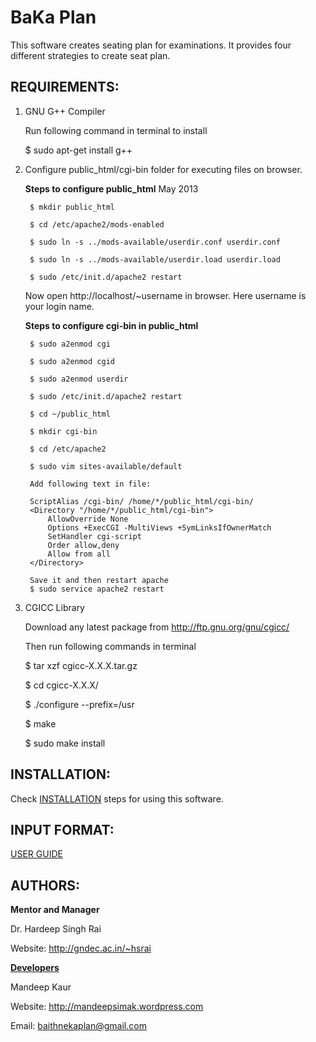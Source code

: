 BaKa Plan
============

This software creates seating plan for examinations. It provides four different
strategies to create seat plan.

REQUIREMENTS:
----------------------------
1) GNU G++ Compiler
    
    Run following command in terminal to install
    
    $ sudo apt-get install g++

2) Configure public_html/cgi-bin folder for executing files on browser.<br>
    
    **Steps to configure public_html** May 2013 
    
        $ mkdir public_html
    
        $ cd /etc/apache2/mods-enabled
    
        $ sudo ln -s ../mods-available/userdir.conf userdir.conf
    
        $ sudo ln -s ../mods-available/userdir.load userdir.load
    
        $ sudo /etc/init.d/apache2 restart
    
    Now open http://localhost/~username in browser.
    Here username is your login name.
    
    **Steps to configure cgi-bin in public_html**
    
        $ sudo a2enmod cgi
    
        $ sudo a2enmod cgid
    
        $ sudo a2enmod userdir
    
        $ sudo /etc/init.d/apache2 restart
     
        $ cd ~/public_html
    
        $ mkdir cgi-bin
    
        $ cd /etc/apache2
    
        $ sudo vim sites-available/default
    
        Add following text in file:
    
        ScriptAlias /cgi-bin/ /home/*/public_html/cgi-bin/
        <Directory "/home/*/public_html/cgi-bin">
            AllowOverride None
            Options +ExecCGI -MultiViews +SymLinksIfOwnerMatch
            SetHandler cgi-script
            Order allow,deny
            Allow from all
        </Directory>
    
        Save it and then restart apache
        $ sudo service apache2 restart
    
3) CGICC Library<br>

    Download any latest package from http://ftp.gnu.org/gnu/cgicc/<br>
    
    Then run following commands in terminal
    
    $ tar xzf cgicc-X.X.X.tar.gz 
    
    $ cd cgicc-X.X.X/ 
  
    $ ./configure --prefix=/usr 
    
    $ make
    
    $ sudo make install
<!--    NOTE: If you got permission error then use sudo with command.-->

INSTALLATION:
----------------------------
Check [INSTALLATION](https://github.com/GreatDevelopers/bakaplan/blob/master/INSTALLATION) steps for using this software.

INPUT FORMAT:
----------------------------
[USER GUIDE](https://github.com/GreatDevelopers/bakaplan/blob/master/USER%20GUIDE)

AUTHORS:
----------------------------
<b>Mentor and Manager</b>

Dr. Hardeep Singh Rai

Website: http://gndec.ac.in/~hsrai

<b>[Developers](https://github.com/GreatDevelopers/bakaplan/wiki/Contributors)</b>

Mandeep Kaur

Website: http://mandeepsimak.wordpress.com

Email: baithnekaplan@gmail.com

